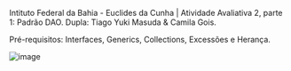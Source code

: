 Intituto Federal da Bahia - Euclides da Cunha | Atividade Avaliativa 2, parte 1: Padrão DAO.
Dupla: Tiago Yuki Masuda & Camila Gois.

Pré-requisitos: Interfaces, Generics, Collections, Excessões e Herança.

![image](https://github.com/user-attachments/assets/f41fc9fe-ae0b-4e84-94ff-aabaf50dba27)
